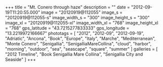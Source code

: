 +++
title = "Mt. Conero through haze"
description = ""
date = "2012-09-19T11:20:55.000"
image = "20120919@112055"
image_s = "20120919@112055-s"
image_width_s = "300"
image_height_s = "300"
image_xl = "20120919@112055-xl"
image_width_xl = "768"
image_height_xl = "768"
gps_latitude = "43.7215277833333"
gps_longitude = "13.2219972166667"
phototags = [ "2012", "2012-09", "2012-09-19", "Adriatic", "Ancona", "Book", "Europe", "Italy", "Marche", "Mediterranean", "Monte Conero", "Senigallia", "SenigalliaMareCollina", "cloud", "harbor", "morning", "outdoor", "sea", "seascape", "square", "summer" ]
galleries = [ "2012 Timeline", "Book Senigallia Mare Collina", "Senigallia City and Seaside" ]
+++
